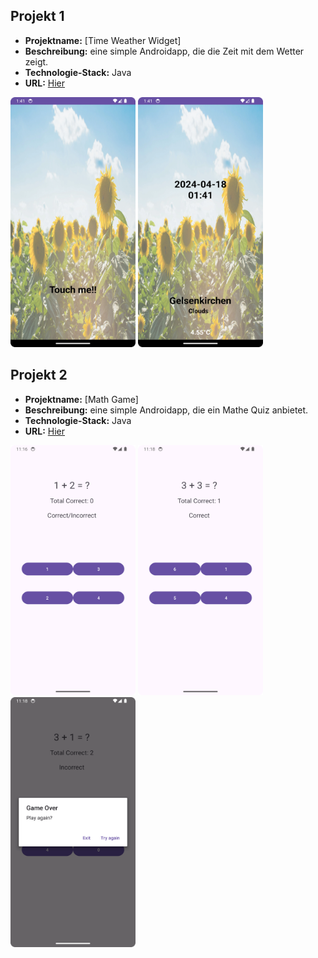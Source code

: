 
## Projekt 1

- **Projektname:** [Time Weather Widget]
- **Beschreibung:** eine simple Androidapp, die die Zeit mit dem Wetter zeigt.
- **Technologie-Stack:** Java
- **URL:** [Hier](https://github.com/jayIsThere/TimeWeatherWidget)
  

<img src="https://github.com/jayIsThere/TimeWeatherWidget/raw/master/app/screenshots/screenshot1.png" width="200" height="400" />
<img src="https://github.com/jayIsThere/TimeWeatherWidget/raw/master/app/screenshots/screenshot2.png" width="200" height="400" />


## Projekt 2

- **Projektname:** [Math Game]
- **Beschreibung:** eine simple Androidapp, die ein Mathe Quiz anbietet.
- **Technologie-Stack:** Java
- **URL:** [Hier](https://github.com/jayIsThere/mathQuiz)

<img src="https://github.com/jayIsThere/mathQuiz/raw/master/Screenshot_1.png" width="200" height="400" />
<img src="https://github.com/jayIsThere/mathQuiz/raw/master/Screenshot_2.png" width="200" height="400" />
<img src="https://github.com/jayIsThere/mathQuiz/raw/master/Screenshot_3.png" width="200" height="400" />
